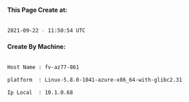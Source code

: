 
   
#### This Page Create at:

```bash

2021-09-22 - 11:50:54 UTC

```

#### Create By Machine:

```bash

Host Name : fv-az77-861

platform  : Linux-5.8.0-1041-azure-x86_64-with-glibc2.31

Ip Local  : 10.1.0.68

```

